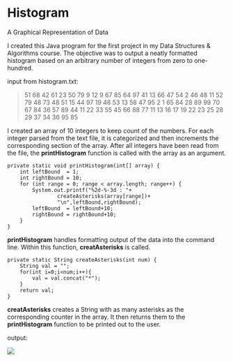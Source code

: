 # Histogram
A Graphical Representation of Data

I created this Java program for the first project in my Data Structures & Algorithms course. The objective was to output a neatly formatted histogram based on an arbitrary number of integers from zero to one-hundred.


input from histogram.txt:
> 51 68 42 61 23 50 79 9 12 9 67 85 64 97 41 13 66 47 54 2 46 48
> 11 52 79 48 73 48 51 15 44 97 19 48 53 13 58 47 95 2 1 65 84 28
> 89 99 70 67 84 36 57 89 44 11 22 33 55 45 66 88 77 11 13 16 17 19
> 22 23 25 28 29 37 34 36 95 85



I created an array of 10 integers to keep count of the numbers. For each integer parsed from the text file, it is categorized and then increments the corresponding section of the array. After all integers have been read from the file, the **printHistogram** function is called with the array as an argument. 

    private static void printHistogram(int[] array) {
    	int leftBound  = 1;
    	int rightBound = 10;
    	for (int range = 0; range < array.length; range++) {
    		System.out.printf("%2d-%-3d : "+ 
					createAsterisks(array[range])+
					"\n",leftBound,rightBound);
    		leftBound  = leftBound+10;
    		rightBound = rightBound+10;
    	}
    }

**printHistogram** handles formatting output of the data into the command line. Within this function, **creatAsterisks** is called. 

    private static String createAsterisks(int num) {
    	String val = "";
    	for(int i=0;i<num;i++){
    		val = val.concat("*");
    	}
    	return val;
    }

**creatAsterisks** creates a String with as many asterisks as the corresponding counter in the array. It then returns them to the **printHistogram** function to be printed out to the user.


output:

![](http://i.imgur.com/26hkzSg.png)